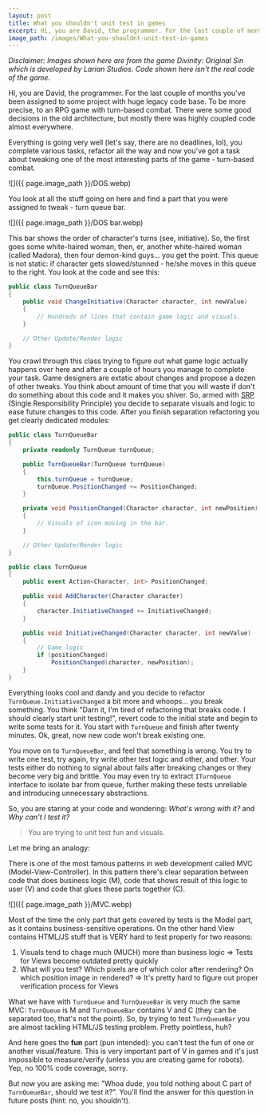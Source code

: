 ```yaml
---
layout: post
title: What you shouldn't unit test in games
excerpt: Hi, you are David, the programmer. For the last couple of months you've been assigned to some project with huge legacy code base.
image_path: /images/What-you-shouldnt-unit-test-in-games
---
```

*Disclaimer: Images shown here are from the game Divinity: Original Sin which is developed by Larian Studios. Code shown here isn't the real code of the game.*

Hi, you are David, the programmer. For the last couple of months you've been assigned to some project with huge legacy code base. To be more precise, to an RPG game with turn-based combat. There were some good decisions in the old architecture, but mostly there was highly coupled code almost everywhere.

Everything is going very well (let's say, there are no deadlines, lol), you complete various tasks, refactor all the way and now you've got a task about tweaking one of the most interesting parts of the game - turn-based combat.

![]({{ page.image_path }}/DOS.webp)

You look at all the stuff going on here and find a part that you were assigned to tweak - turn queue bar.

![]({{ page.image_path }}/DOS bar.webp)

This bar shows the order of character's turns (see, initiative). So, the first goes some white-haired woman, then, er, another white-haired woman (called Madora), then four demon-kind guys... you get the point. This queue is not static: if character gets slowed/stunned - he/she moves in this queue to the right. You look at the code and see this:

```csharp
public class TurnQueueBar
{
    public void ChangeInitiative(Character character, int newValue)
    {
        // Hundreds of lines that contain game logic and visuals.
    }

    // Other Update/Render logic
}
```

You crawl through this class trying to figure out what game logic actually happens over here and after a couple of hours you manage to complete your task. Game designers are extatic about changes and propose a dozen of other tweaks. You think about amount of time that you will waste if don't do something about this code and it makes you shiver. So, armed with [SRP](http://www.oodesign.com/single-responsibility-principle.html) (Single Responsibility Principle) you decide to separate visuals and logic to ease future changes to this code. After you finish separation refactoring you get clearly dedicated modules:

```csharp
public class TurnQueueBar
{
    private readonly TurnQueue turnQueue;

    public TurnQueueBar(TurnQueue turnQueue)
    {
        this.turnQueue = turnQueue;
        turnQueue.PositionChanged += PositionChanged;
    }

    private void PositionChanged(Character character, int newPosition)
    {
        // Visuals of icon moving in the bar.
    }

    // Other Update/Render logic
}

public class TurnQueue
{
    public event Action<Character, int> PositionChanged;

    public void AddCharacter(Character character)
    {
        character.InitiativeChanged += InitiativeChanged;
    }

    public void InitiativeChanged(Character character, int newValue)
    {
        // Game logic
        if (positionChanged)
            PositionChanged(character, newPosition);
    }
}
```

Everything looks cool and dandy and you decide to refactor `TurnQueue.InitiativeChanged` a bit more and whoops... you break something. You think "Darn it, I'm tired of refactoring that breaks code. I should clearly start unit testing!", revert code to the initial state and begin to write some tests for it. You start with `TurnQueue` and finish after twenty minutes. Ok, great, now new code won't break existing one.

You move on to `TurnQueueBar`, and feel that something is wrong. You try to write one test, try again, try write other test logic and other, and other. Your tests either do nothing to signal about fails after breaking changes or they become very big and brittle. You may even try to extract `ITurnQueue` interface to isolate bar from queue, further making these tests unreliable and introducing unnecessary abstractions.

So, you are staring at your code and wondering: *What's wrong with it?* and *Why can't I test it?*

> You are trying to unit test fun and visuals.

Let me bring an analogy:

There is one of the most famous patterns in web development called MVC (Model-View-Controller). In this pattern there's clear separation between code that does business logic (M), code that shows result of this logic to user (V) and code that glues these parts together (C).

![]({{ page.image_path }}/MVC.webp)

Most of the time the only part that gets covered by tests is the Model part, as it contains business-sensitive operations. On the other hand View contains HTML/JS stuff that is VERY hard to test properly for two reasons: 

1. Visuals tend to chage much (MUCH) more than business logic => Tests for Views become outdated pretty quickly
2. What will you test? Which pixels are of which color after rendering? On which position image in rendered? => It's pretty hard to figure out proper verification process for Views

What we have with `TurnQueue` and `TurnQueueBar` is very much the same MVC: `TurnQueue` is M and `TurnQueueBar` contains V and C (they can be separated too, that's not the point). So, by trying to test `TurnQueueBar` you are almost tackling HTML/JS testing problem. Pretty pointless, huh?

And here goes the **fun** part (pun intended): you can't test the fun of one or another visual/feature. This is very important part of V in games and it's just impossible to measure/verify (unless you are creating game for robots). Yep, no 100% code coverage, sorry.

But now you are asking me: "Whoa dude, you told nothing about C part of `TurnQueueBar`, should we test it?". You'll find the answer for this question in future posts (hint: no, you shouldn't). 